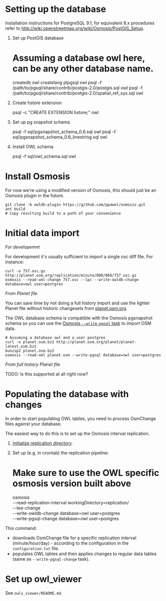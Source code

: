 Setting up the database
=======================

Installation instructions for PostgreSQL 9.1, for equivalent 8.x procedures
refer to http://wiki.openstreetmap.org/wiki/Osmosis/PostGIS_Setup.

1) Set up PostGIS database

    # Assuming a database owl here, can be any other database name.
    createdb owl
    createlang plpgsql owl
    psql -f /path/to/pgsql/share/contrib/postgis-2.0/postgis.sql owl
    psql -f /path/to/pgsql/share/contrib/postgis-2.0/spatial_ref_sys.sql owl

2) Create hstore extension

    psql -c "CREATE EXTENSION hstore;" owl

3) Set up pg snapshot schema

    psql -f sql/pgsnapshot_schema_0.6.sql owl
    psql -f sql/pgsnapshot_schema_0.6_linestring.sql owl

4) Install OWL schema

    psql -f sql/owl_schema.sql owl

Install Osmosis
===============

For now we're using a modified version of Osmosis, this should just be an Osmosis plugin in the future.

    git clone -b owldb-plugin https://github.com/ppawel/osmosis.git
    ant build
    # Copy resulting build to a path of your convenience

Initial data import
===================

*For developemnt*

For development it's usually sufficient to import a single osc diff file. For instance:

    curl -o 757.osc.gz http://planet.osm.org/replication/minute/000/069/757.osc.gz
    osmosis --read-xml-change 757.osc --lpc --write-owldb-change database=owl user=postgres

*From Planet file*

You can save time by not doing a full history import and use the lighter Planet file without historic changesets from [planet.osm.org](http://planet.osm.org/).

The OWL database schema is compatible with the Osmosis pgsnapshot schema so you can use the [Osmosis `--write-pgsql` task](http://wiki.openstreetmap.org/wiki/Osmosis/Detailed_Usage#--write-pgsql_.28--wp.29) to import OSM data.

    # Assuming a database owl and a user postgres
    curl -o planet.osm.bz2 http://planet.osm.org/planet/planet-latest.osm.bz2
    bunzip2 planet.osm.bz2
    osmosis --read-xml planet.osm --write-pgsql database=owl user=postgres

*From full history Planet file*

TODO: Is this supported at all right now?

Populating the database with changes
====================================

In order to start populating OWL tables, you need to process OsmChange files against your database.

The easiest way to do this is to set up the Osmosis interval replication.

1) [Initialize replication directory](http://wiki.openstreetmap.org/wiki/Osmosis/Detailed_Usage#--read-replication-interval-init_.28--rrii.29).

2) Set up (e.g. in crontab) the replication pipeline:

    # Make sure to use the OWL specific osmosis version built above
    osmosis \
    --read-replication-interval workingDirectory=replication/ \
    --tee-change \
    --write-owldb-change database=owl user=postgres \
    --write-pgsql-change database=owl user=postgres

This command:

- downloads OsmChange file for a specific replication interval (minute/hour/day) - according to the configuration in the `configuration.txt` file.
- populates OWL tables and then applies changes to regular data tables (same as `--write-pgsql-change` task).

Set up owl_viewer
=================

See `owls_viewer/README.md`.
